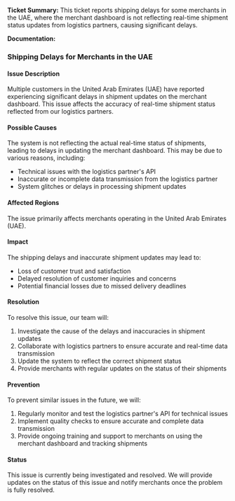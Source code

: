 **Ticket Summary:**
This ticket reports shipping delays for some merchants in the UAE, where the merchant dashboard is not reflecting real-time shipment status updates from logistics partners, causing significant delays.

**Documentation:**

### Shipping Delays for Merchants in the UAE

#### Issue Description
Multiple customers in the United Arab Emirates (UAE) have reported experiencing significant delays in shipment updates on the merchant dashboard. This issue affects the accuracy of real-time shipment status reflected from our logistics partners.

#### Possible Causes
The system is not reflecting the actual real-time status of shipments, leading to delays in updating the merchant dashboard. This may be due to various reasons, including:

* Technical issues with the logistics partner's API
* Inaccurate or incomplete data transmission from the logistics partner
* System glitches or delays in processing shipment updates

#### Affected Regions
The issue primarily affects merchants operating in the United Arab Emirates (UAE).

#### Impact
The shipping delays and inaccurate shipment updates may lead to:

* Loss of customer trust and satisfaction
* Delayed resolution of customer inquiries and concerns
* Potential financial losses due to missed delivery deadlines

#### Resolution
To resolve this issue, our team will:

1. Investigate the cause of the delays and inaccuracies in shipment updates
2. Collaborate with logistics partners to ensure accurate and real-time data transmission
3. Update the system to reflect the correct shipment status
4. Provide merchants with regular updates on the status of their shipments

#### Prevention
To prevent similar issues in the future, we will:

1. Regularly monitor and test the logistics partner's API for technical issues
2. Implement quality checks to ensure accurate and complete data transmission
3. Provide ongoing training and support to merchants on using the merchant dashboard and tracking shipments

#### Status
This issue is currently being investigated and resolved. We will provide updates on the status of this issue and notify merchants once the problem is fully resolved.